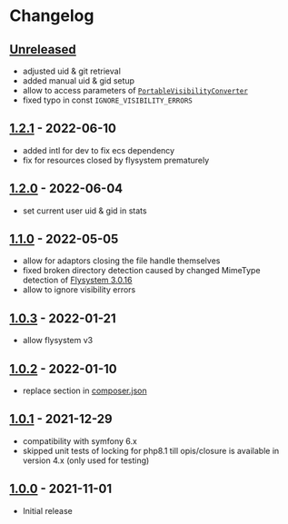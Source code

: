 # Changelog

## [Unreleased]
- adjusted uid & git retrieval 
- added manual uid & gid setup
- allow to access parameters of [`PortableVisibilityConverter`](https://flysystem.thephpleague.com/docs/usage/unix-visibility/)
- fixed typo in const `IGNORE_VISIBILITY_ERRORS`

## [1.2.1] - 2022-06-10
- added intl for dev to fix ecs dependency
- fix for resources closed by flysystem prematurely

## [1.2.0] - 2022-06-04
- set current user uid & gid in stats

## [1.1.0] - 2022-05-05
- allow for adaptors closing the file handle themselves
- fixed broken directory detection caused by changed MimeType detection of [Flysystem 3.0.16](https://github.com/thephpleague/flysystem/compare/3.0.15...3.0.16)
- allow to ignore visibility errors

## [1.0.3] - 2022-01-21
- allow flysystem v3

## [1.0.2] - 2022-01-10
- replace section in [composer.json](composer.json)

## [1.0.1] - 2021-12-29
- compatibility with symfony 6.x
- skipped unit tests of locking for php8.1 till opis/closure is available in version 4.x (only used for testing)

## [1.0.0] - 2021-11-01
- Initial release 

<!---
## [Unreleased]
### Changed
- ...
--->

[Unreleased]: https://github.com/m2mtech/flysystem-stream-wrapper/compare/v1.2.1...HEAD
[1.2.1]: https://github.com/m2mtech/flysystem-stream-wrapper/compare/v1.2.0...v1.2.1
[1.2.0]: https://github.com/m2mtech/flysystem-stream-wrapper/compare/v1.1.0...v1.2.0
[1.1.0]: https://github.com/m2mtech/flysystem-stream-wrapper/compare/v1.0.3...v1.1.0
[1.0.3]: https://github.com/m2mtech/flysystem-stream-wrapper/compare/v1.0.2...v1.0.3
[1.0.2]: https://github.com/m2mtech/flysystem-stream-wrapper/compare/v1.0.1...v1.0.2
[1.0.1]: https://github.com/m2mtech/flysystem-stream-wrapper/compare/v1.0.0...v1.0.1
[1.0.0]: https://github.com/m2mtech/flysystem-stream-wrapper/releases/tag/v1.0.0
<!---
[Unreleased]: https://github.com/m2mtech/flysystem-stream-wrapper/compare/v1.2.1...HEAD
--->
